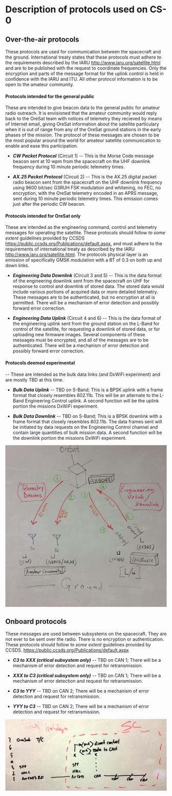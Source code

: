 # Description of protocols used on CS-0

## Over-the-air protocols
These protocols are used for communication between the spacecraft and the ground. International treaty states that these protocols must adhere to the requirements described by the IARU <http://www.iaru.org/satellite.html> and are to be published with the request to coordinate frequencies. Only the encryption and parts of the message format for the uplink control is held in confidence with the IARU and ITU. All other protocol information is to be open to the amateur community.



#### Protocols intended for the general public
These are intended to give beacon data to the general public for amateur radio outreach. It is envisioned that the amateur community would reply back to the OreSat team with notices of telemetry they recieved by means of Internet email, giving OreSat information about the satellite particulary when it is out of range from any of the OreSat ground stations in the early phases of the mission. The protocol of these messages are chosen to be the most popular around the world for amateur satellite communication to enable and ease this participation.

* ___CW Packet Protocol___ (Circuit 1)
   -- This is the Morse Code message beacon sent at 10 wpm from the spacecraft on the UHF downlink frequency during 10 minute periodic telemetry times.

* ___AX.25 Packet Protocol___ (Circuit 2)
   -- This is the AX.25 digital packet radio beacon sent from the spacecraft on the UHF downlink frequency using 9600 bit/sec
G3RUH FSK modulation and whitening, no FEC, no encryption, with the OreSat telemetry encoded in an APRS message, sent during 10 minute periodic telemetry times. This emission comes just after the periodic CW beacon.



#### Protocols intended for OreSat only
These are intended as the engineering command, control and telemetry messages for operating the satellite. These protocols should follow _to some extent_ guidelines provided by CCSDS <https://public.ccsds.org/Publications/default.aspx>, and must adhere to the requirements of international treaty as described by the IARU <http://www.iaru.org/satellite.html>. The protocols physical layer is an emission of specifically GMSK modulation with a BT of 0.3 on both up and down links.

* ___Engineering Data Downlink___ (Circuit 3 and 5)
   -- This is the data format of the engineering downlink sent from the spacecraft on UHF for response to control and downlink of stored data. The stored data would include various portions of acquired data or more detailed telemetry. These messages are to be authenticated, but no encryption at all is permitted. There will be a mechanism of error detection and possibly forward error correction.
 
* ___Engineering Data Uplink___ (Circuit 4 and 6)
   -- This is the data format of the engineering uplink sent from the ground station on the L-Band for control of the satellite, for requesting a downlink of stored data, or for uploading new firmware images. Several components of these messages must be encrypted, and all of the messages are to be authenticated. There will be a mechanism of error detection and possibly forward error correction.
   

#### Protocols deemed experimental
   -- These are intended as the bulk data links (and DxWiFi experiment) and are mostly TBD at this time.

* ___Bulk Data Uplink___
   -- TBD on S-Band; This is a BPSK uplink with a frame format that closely resembles 802.11b. This will be an alternate to the L-Band Engineering Control uplink. A second function will be the uplink portion the missions DxWiFi experiment.

* ___Bulk Data Downlink___
   -- TBD on S-Band; This is a BPSK downlink with a frame format that closely resembles 802.11b. The data frames sent will be initiated by data requests on the Engineering Control channel and contain large quantities of bulk mission data. A second function will be the downlink portion the missions DxWiFi experiment.

![OreSat OTA Protocols](https://github.com/oresat/oresat-design/blob/gh-pages/protocol/20190715_131244.jpg)

## Onboard protocols
These messages are used between subsystems on the spacecraft. They are not ever to be sent over the radio. There is no encryption or authentication. These protocols should follow _to some extent_ guidelines provided by CCSDS. https://public.ccsds.org/Publications/default.aspx

* ___C3 to XXX (critical subsystem only)___
  -- TBD on CAN 1; There will be a mechanism of error detection and request for retransmission.

* ___XXX to C3 (critical subsystem only)___
  -- TBD on CAN 1; There will be a mechanism of error detection and request for retransmission.

* ___C3 to YYY___
  -- TBD on CAN 2; There will be a mechanism of error detection and request for retransmission.

* ___YYY to C3___
  -- TBD on CAN 2; There will be a mechanism of error detection and request for retransmission.

![OreSat Onboard Protocols](https://github.com/oresat/oresat-design/blob/gh-pages/protocol/20190412_150648.jpg)

